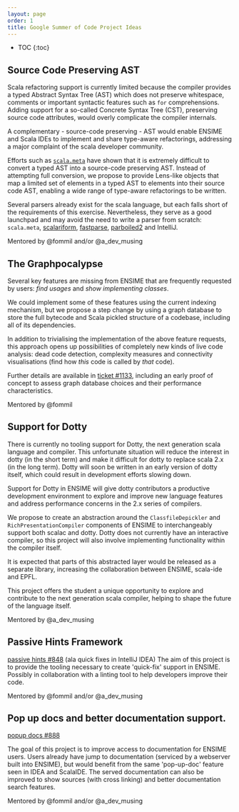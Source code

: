 ```yaml
---
layout: page
order: 1
title: Google Summer of Code Project Ideas
---
```


- TOC
{:toc}


## Source Code Preserving AST

Scala refactoring support is currently limited because the compiler provides a typed Abstract Syntax Tree (AST) which does not preserve whitespace, comments or important syntactic features such as `for` comprehensions. Adding support for a so-called Concrete Syntax Tree (CST), preserving source code attributes, would overly complicate the compiler internals.

A complementary - source-code preserving - AST would enable ENSIME and Scala IDEs to implement and share type-aware refactorings, addressing a major complaint of the scala developer community.

Efforts such as [`scala.meta`](http://scalameta.org) have shown that it is extremely difficult to convert a typed AST into a source-code preserving AST. Instead of attempting full conversion, we propose to provide Lens-like objects that map a limited set of elements in a typed AST to elements into their source code AST, enabling a wide range of type-aware refactorings to be written.

Several parsers already exist for the scala language, but each falls short of the requirements of this exercise. Nevertheless, they serve as a good launchpad and may avoid the need to write a parser from scratch: `scala.meta`, [scalariform](https://github.com/scala-ide/scalariform), [fastparse](https://github.com/lihaoyi/fastparse/tree/master/scalaparse/shared/src/main/scala/scalaparse), [parboiled2](https://github.com/sirthias/parboiled2/tree/release-2.1/scalaParser/src) and IntelliJ.

Mentored by @fommil and/or @a_dev_musing


## The Graphpocalypse

Several key features are missing from ENSIME that are frequently requested by users: *find usages* and *show implementing classes*.

We could implement some of these features using the current indexing mechanism, but we propose a step change by using a graph database to store the full bytecode and Scala pickled structure of a codebase, including all of its dependencies.

In addition to trivialising the implementation of the above feature requests, this approach opens up possibilities of completely new kinds of live code analysis: dead code detection, complexity measures and connectivity visualisations (find how *this* code is called by *that* code).

Further details are available in [ticket #1133](https://github.com/ensime/ensime-server/issues/1133), including an early proof of concept to assess graph database choices and their performance characteristics.

Mentored by @fommil


## Support for Dotty

There is currently no tooling support for Dotty, the next generation scala language and compiler. This unfortunate situation will reduce the interest in dotty (in the short term) and make it difficult for dotty to replace scala 2.x (in the long term). Dotty will soon be written in an early version of dotty itself, which could result in development efforts slowing down.

Support for Dotty in ENSIME will give dotty contributors a productive development environment to explore and improve new language features and address performance concerns in the 2.x series of compilers.

We propose to create an abstraction around the `ClassfileDepickler` and `RichPresentationCompiler` components of ENSIME to interchangeably support both scalac and dotty. Dotty does not currently have an interactive compiler, so this project will also involve implementing functionality within the compiler itself.

It is expected that parts of this abstracted layer would be released as a separate library, increasing the collaboration between ENSIME, scala-ide and EPFL.

This project offers the student a unique opportunity to explore and contribute to the next generation scala compiler, helping to shape the future of the language itself.

Mentored by @a_dev_musing


## Passive Hints Framework

[passive hints #848](https://github.com/ensime/ensime-server/issues/848) (ala quick fixes in IntelliJ IDEA)
The aim of this project is to provide the tooling necessary to create 'quick-fix' support in ENSIME.  Possibly in
collaboration with a linting tool to help developers improve their code.

Mentored by @fommil and/or @a_dev_musing


## Pop up docs and better documentation support.

[popup docs #888](https://github.com/ensime/ensime-server/issues/888)

The goal of this project is to improve access to documentation for ENSIME users.
Users already have jump to documentation (serviced by a webserver built into ENSIME), but would benefit from the same
'pop-up-doc' feature seen in IDEA and ScalaIDE.  The served documentation can also be improved to show sources (with
cross linking) and better documentation search features.

Mentored by @fommil and/or @a_dev_musing
